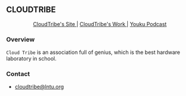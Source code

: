 ## CLOUDTRIBE

<center>
<a href="http://ct.lntu.org" target="_blank">CloudTribe's Site </a>|
<a href="http://show.ct.lntu.org" target="_blank">CloudTribe's Work </a>|
<a href="http://i.youku.com/u/UMTEzNDk2MjE2" target="_blank"> Youku Podcast </a>
</center>

### Overview

`Cloud Tribe` is an association full of genius, which is the best hardware laboratory in school.

### Contact

* [cloudtribe@lntu.org](mailto:cloudtribe@lntu.org)